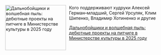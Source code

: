 <!--2025-07-21 10:42:49-->
<div class="yb">
  <div class="rss kino_teatr"><a href="https://www.kino-teatr.ru/blog/y2025/7-21/2110/" title="Дальнобойщики и волшебная пыль: дебютные проекты на питчиге в Министерстве культуры в 2025 году"><img src="https://www.kino-teatr.ru/blog/0/1/2110/poster.jpg" width="196" height="147" align="left" hspace="5" style="margin: 0px 10px 0px 5px" alt="Дальнобойщики и волшебная пыль: дебютные проекты на питчиге в Министерстве культуры в 2025 году"/></a>Кого поддерживают худруки Алексей Герман–младший, Сергей Урсуляк, Клим Шипенко, Владимир Хотиненко и другие <p class="titl"><a href="https://www.kino-teatr.ru/blog/y2025/7-21/2110/">Дальнобойщики и волшебная пыль: дебютные проекты на питчиге в Министерстве культуры в 2025 году</a></p></div>
</div>
